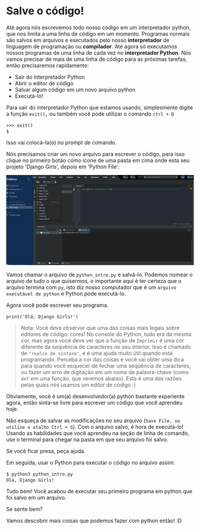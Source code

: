 # Salve o código!

Até agora nós escrevemos todo nosso código em um interpretador python, que nos limita a uma linha de código em um momento. Programas normais são salvos em arquivos e executados pelo nosso **interpretador** de linguagem de programação ou **compilador**. Até agora só executamos nossos programas de uma linha de cada vez no **interpretador Python**. Nós vamos precisar de mais de uma linha de código para as próximas tarefas, então precisaremos rapidamente:

* Sair do interpretador Python
* Abrir o editor de código
* Salvar algum código em um novo arquivo python
* Executá-lo!

Para sair do interpretador Python que estamos usando, simplesmente digite a função `exit(),` ou também você pode utilizar o comando `ctrl + D`

```text
>>> exit()
$
```

Isso vai colocá-la\(o\) no prompt de comando.

Nós precisamos criar um novo arquivo para escrever o código, para isso clique no primeiro botão como ícone de uma pasta em cima onde esta seu projeto 'Django Girls', depois em 'Python File':

![](../../.gitbook/assets/captura-de-tela-de-2019-09-11-17-21-43.png)

Vamos chamar o arquivo de `python_intro.py` e salvá-lo. Podemos nomear o arquivo de tudo o que quisermos, o importante aqui é ter certeza que o arquivo termina com `py`, isto diz nosso computador que é um `arquivo executável de python` e Python pode executá-lo.

Agora você pode escrever seu programa.

```text
print('Olá, Django Girls!')
```

> Nota: Você deve observar que uma das coisas mais legais sobre editores de código: cores! No console do Python, tudo era da mesma cor, mas agora você deve ver que a função de `Imprimir` é uma cor diferente da sequência de caracteres no seu interior. Isso é chamado de `"realce de sintaxe"`, e é uma ajuda muito útil quando está programando. Perceba a cor das coisas e você vai obter uma dica para quando você esquecer de fechar uma seqüência de caracteres, ou fazer um erro de digitação em um nome de palavra-chave \(como `def` em uma função, que veremos abaixo\). Esta é uma das razões pelas quais nós usamos um editor de código :\)

Obviamente, você é um\(a\) desenvolvedor\(a\) python bastante experiente agora, então sinta-se livre para escrever um código que você aprendeu hoje.

Não esqueça de salvar as modificações no seu arquivo \(`Save File, ou utilize o atalho Ctrl + S`\). Com o arquivo salvo, é hora de executá-lo! Usando as habilidades que você aprendeu na seção de linha de comando, use o terminal para chegar na pasta em que seu arquivo foi salvo.

Se você ficar presa, peça ajuda.

Em seguida, usar o Python para executar o código no arquivo assim:

```text
$ python3 python_intro.py
Olá, Django Girls!
```

Tudo bem! Você acabou de executar seu primeiro programa em python que foi salvo em um arquivo.

Se sente bem?

Vamos descobrir mais coisas que podemos fazer com python então! :D

